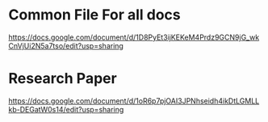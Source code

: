 
# Common File For all docs
https://docs.google.com/document/d/1D8PyEt3ijKEKeM4Prdz9GCN9jG_wkCnVjUi2N5a7tso/edit?usp=sharing

# Research Paper
https://docs.google.com/document/d/1oR6p7pjOAI3JPNhseidh4ikDtLGMLLkb-DEGatW0s14/edit?usp=sharing

